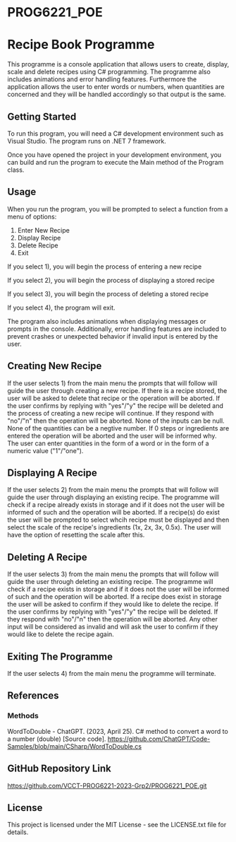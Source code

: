 # PROG6221_POE
# Recipe Book Programme

This programme is a console application that allows users to create, display, scale and delete recipes using C# programming. The programme also includes animations and error handling features. Furthermore the application allows the user to enter words or numbers, when quantities are concerned and they will be handled accordingly so that output is the same.

## Getting Started

To run this program, you will need a C# development environment such as Visual Studio. The program runs on .NET 7 framework.

Once you have opened the project in your development environment, you can build and run the program to execute the Main method of the Program class.

## Usage

When you run the program, you will be prompted to select a function from a menu of options:
1) Enter New Recipe
2) Display Recipe
3) Delete Recipe
4) Exit

If you select 1), you will begin the process of entering a new recipe

If you select 2), you will begin the process of displaying a stored recipe

If you select 3), you will begin the process of deleting a stored recipe

If you select 4), the program will exit.

The program also includes animations when displaying messages or prompts in the console. Additionally, error handling features are included to prevent crashes or unexpected behavior if invalid input is entered by the user.

## Creating New Recipe
If the user selects 1) from the main menu the prompts that will follow will guide the user through creating a new recipe. If there is a recipe stored, the user will be asked to delete that recipe or the operation will be aborted. If the user confirms by replying with "yes"/"y" the recipe will be deleted and the process of creating a new recipe will continue. If they respond with "no"/"n" then the operation will be aborted. None of the inputs can be null. None of the quantities can be a negtive number. If 0 steps or ingredients are entered the operation will be aborted and the user will be informed why. The user can enter quantities in the form of a word or in the form of a numeric value ("1"/"one").

## Displaying A Recipe
If the user selects 2) from the main menu the prompts that will follow will guide the user through displaying an existing recipe. The programme will check if a recipe already exists in storage and if it does not the user will be informed of such and the operation will be aborted. If a recipe(s) do exist the user will be prompted to select whcih recipe must be displayed and then select the scale of the recipe's ingredients (1x, 2x, 3x, 0.5x). The user will have the option of resetting the scale after this.

## Deleting A Recipe
If the user selects 3) from the main menu the prompts that will follow will guide the user through deleting an existing recipe. The programme will check if a recipe exists in storage and if it does not the user will be informed of such and the operation will be aborted. If a recipe does exist in storage the user will be asked to confirm if they would like to delete the recipe. If the user confirms by replying with "yes"/"y" the recipe will be deleted. If they respond with "no"/"n" then the operation will be aborted. Any other input will be considered as invalid and will ask the user to confirm if they would like to delete the recipe again.

## Exiting The Programme
If the user selects 4) from the main menu the programme will terminate.

## References
### Methods
WordToDouble - ChatGPT. (2023, April 25). C# method to convert a word to a number (double) [Source code]. https://github.com/ChatGPT/Code-Samples/blob/main/CSharp/WordToDouble.cs

## GitHub Repository Link
https://github.com/VCCT-PROG6221-2023-Grp2/PROG6221_POE.git

## License
This project is licensed under the MIT License - see the LICENSE.txt file for details.
